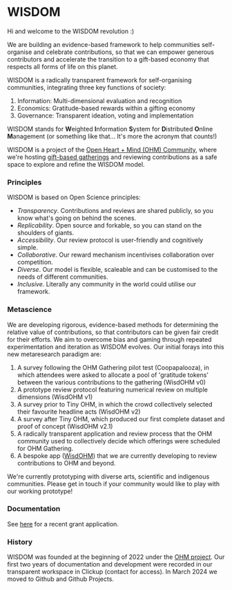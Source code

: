 # WISDOM

Hi and welcome to the WISDOM revolution :)

We are building an evidence-based framework to help communities self-organise and celebrate contributions, so that we can empower generous contributors and accelerate the transition to a gift-based economy that respects all forms of life on this planet. 

WISDOM is a radically transparent framework for self-organising communities, integrating three key functions of society:
1. Information: Multi-dimensional evaluation and recognition
2. Economics: Gratitude-based rewards within a gifting economy
3. Governance: Transparent ideation, voting and implementation

WISDOM stands for 
**W**eighted
**I**nformation 
**S**ystem for 
**D**istributed 
**O**nline 
**M**anagement (or something like that... It's more the acronym that counts!)

WISDOM is a project of the [Open Heart + Mind (OHM) Community](https://github.com/openheartmind), where we're hosting [gift-based gatherings](https://github.com/openheartmind/OHM-Gathering/) and reviewing contributions as a safe space to explore and refine the WISDOM model.

### Principles
WISDOM is based on Open Science principles:
- _Transparency_. Contributions and reviews are shared publicly, so you know what's going on behind the scenes.
- _Replicability_. Open source and forkable, so you can stand on the shoulders of giants.
- _Accessibility_. Our review protocol is user-friendly and cognitively simple.
- _Collaborative_. Our reward mechanism incentivises collaboration over competition.
- _Diverse_. Our model is flexible, scaleable and can be customised to the needs of different communities. 
- _Inclusive_. Literally any community in the world could utilise our framework.

### Metascience
We are developing rigorous, evidence-based methods for determining the relative value of contributions, so that contributors can be given fair credit for their efforts. We aim to overcome bias and gaming through repeated experimentation and iteration as WISDOM evolves. Our initial forays into this new metaresearch paradigm are: 

1. A survey following the OHM Gathering pilot test (Coopapalooza), in which attendees were asked to allocate a pool of 'gratitude tokens' between the various contributions to the gathering (WisdOHM v0)
2. A prototype review protocol featuring numerical review on multiple dimensions (WisdOHM v1)
3. A survey prior to Tiny OHM, in which the crowd collectively selected their favourite headline acts (WisdOHM v2)
4. A survey after Tiny OHM, which produced our first complete dataset and proof of concept (WisdOHM v2.1)
5. A radically transparent application and review process that the OHM community used to collectively decide which offerings were scheduled for OHM Gathering.
6. A bespoke app ([WisdOHM](https://github.com/openheartmind/wisdohm)) that we are currently developing to review contributions to OHM and beyond.  

We're currently prototyping with diverse arts, scientific and indigenous communities. Please get in touch if your community would like to play with our working prototype! 

### Documentation
See [here](grant-proposals/ACX-2023.md) for a recent grant application. 

### History
WISDOM was founded at the beginning of 2022 under the [OHM project](https://github.com/openheartmind). Our first two years of documentation and development were recorded in our transparent workspace in Clickup (contact for access). In March 2024 we moved to Github and Github Projects.
